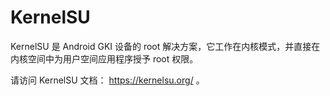 # KernelSU

KernelSU 是 Android GKI 设备的 root 解决方案，它工作在内核模式，并直接在内核空间中为用户空间应用程序授予 root 权限。

请访问 KernelSU 文档： https://kernelsu.org/ 。